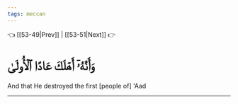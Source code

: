 ```yaml
---
tags: meccan
---
```


👈 [[53-49|Prev]] | [[53-51|Next]] 👉

# وَأَنَّهُۥٓ أَهۡلَكَ عَادًا ٱلۡأُولَىٰ

And that He destroyed the first [people of] 'Aad

---

